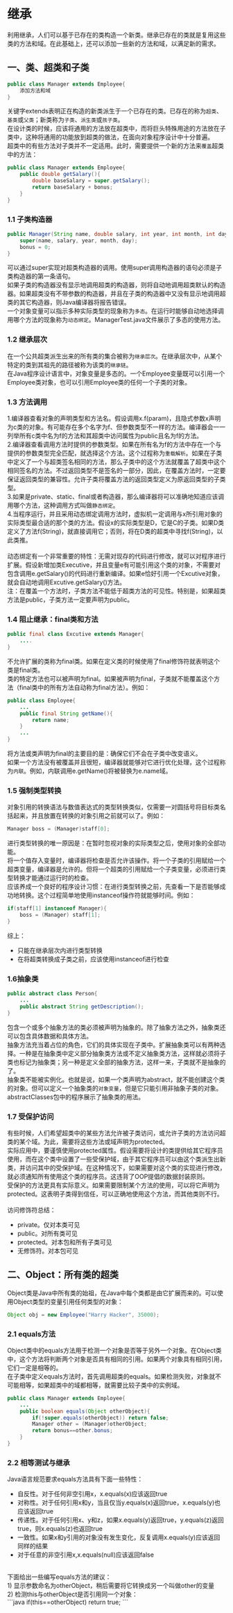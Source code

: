# 继承
利用继承，人们可以基于已存在的类构造一个新类。继承已存在的类就是复用这些类的方法和域。在此基础上，还可以添加一些新的方法和域，以满足新的需求。

## 一、类、超类和子类
```java
public class Manager extends Employee{
    添加方法和域
}
```
关键字extends表明正在构造的新类派生于一个已存在的类。已存在的称为`超类`、 `基类`或`父类`；新类称为`子类`、`派生类`或`孩子类`。</br>
在设计类的时候，应该将通用的方法放在超类中，而将巨头特殊用途的方法放在子类中，这种将通用的功能放到超类的做法，在面向对象程序设计中十分普遍。</br>
超类中的有些方法对子类并不一定适用。此时，需要提供一个新的方法来`覆盖`超类中的方法：
```java
public class Manager extends Employee{
    public double getSalary(){
        double baseSalary = super.getSalary();
        return baseSalary + bonus;
    }
}
```
### 1.1 子类构造器
```java
public Manager(String name, double salary, int year, int month, int day){
    super(name, salary, year, month, day);
    bonus = 0;
}
```
可以通过super实现对超类构造器的调用。使用super调用构造器的语句必须是子类构造器的第一条语句。</br>
如果子类的构造器没有显示地调用超类的构造器，则将自动地调用超类默认的构造器。如果超类没有不带参数的构造器，并且在子类的构造器中又没有显示地调用超类的其它构造器，则Java编译器将报告错误。</br>
一个对象变量可以指示多种实际类型的现象称为`多态`。在运行时能够自动地选择调用哪个方法的现象称为`动态绑定`。ManagerTest.java文件展示了多态的使用方法。</br>

### 1.2 继承层次
在一个公共超类派生出来的所有类的集合被称为`继承层次`。在继承层次中，从某个特定的类到其祖先的路径被称为该类的`继承链`。</br>
在Java程序设计语言中，对象变量是多态的。一个Employee变量既可以引用一个Employee类对象，也可以引用Employee类的任何一个子类的对象。

### 1.3 方法调用
1.编译器查看对象的声明类型和方法名。假设调用x.f(param)，且隐式参数x声明为c类的对象。有可能存在多个名字为f、但参数类型不一样的方法。编译器会一一列举所有c类中名为f的方法和其超类中访问属性为public且名为f的方法。</br>
2.编译器查看调用方法时提供的参数类型。如果在所有名为f的方法中存在一个与提供的参数类型完全匹配，就选择这个方法。这个过程称为`重载解析`。如果在子类中定义了一个与超类签名相同的方法，那么子类中的这个方法就覆盖了超类中这个相同签名的方法。不过返回类型不是签名的一部分，因此，在覆盖方法时，一定要保证返回类型的兼容性。允许子类将覆盖方法的返回类型定义为原返回类型的子类型。</br>
3.如果是private、static、final或者构造器，那么编译器将可以准确地知道应该调用哪个方法，这种调用方式叫做`静态绑定`。</br>
4.当程序运行，并且采用动态绑定调用方法时，虚拟机一定调用与x所引用对象的实际类型最合适的那个类的方法。假设x的实际类型是D，它是C的子类。如果D类定义了方法f(String)，就直接调用它；否则，将在D类的超类中寻找f(String)，以此类推。</br>
</br>
动态绑定有一个非常重要的特性：无需对现存的代码进行修改，就可以对程序进行扩展。假设新增加类Executive，并且变量e有可能引用这个类的对象，不需要对包含调用e.getSalary()的代码进行重新编译。如果e恰好引用一个Excutive对象，就会自动地调用Excutive.getSalary()方法。<br>
注：在覆盖一个方法时，子类方法不能低于超类方法的可见性。特别是，如果超类方法是public，子类方法一定要声明为public。

### 1.4 阻止继承：final类和方法
```java
public final class Excutive extends Manager{
    ....
}
```
不允许扩展的类称为final类。如果在定义类的时候使用了final修饰符就表明这个类是final类。</br>
类的特定方法也可以被声明为final。如果被声明为final，子类就不能覆盖这个方法（final类中的所有方法自动称为final方法）。例如：</br>
```java
public class Employee{
    ...
    public final String getName(){
        return name;
    }
    ...
}
```
将方法或类声明为final的主要目的是：确保它们不会在子类中改变语义。</br>
如果一个方法没有被覆盖并且很短，编译器就能够对它进行优化处理，这个过程称为`内联`。例如，内联调用e.getName()将被替换为e.name域。

### 1.5 强制类型转换
对象引用的转换语法与数值表达式的类型转换类似，仅需要一对圆括号将目标类名括起来，并且放置在转换的对象引用之前就可以了。例如：</br>
```java
Manager boss = (Manager)staff[0];
```
进行类型转换的唯一原因是：在暂时忽视对象的实际类型之后，使用对象的全部功能。</br>
将一个值存入变量时，编译器将检查是否允许该操作。将一个子类的引用赋给一个超类变量，编译器是允许的。但将一个超类的引用赋给一个子类变量，必须进行类型转换才能通过运行时的检查。</br>
应该养成一个良好的程序设计习惯：在进行类型转换之前，先查看一下是否能够成功地转换。这个过程简单地使用instanceof操作符就能够时间。例如：</br>
```java
if(staff[1] instanceof Manager){
    boss = (Manager) staff[1];
}
```
综上：</br>
* 只能在继承层次内进行类型转换</br>
* 在将超类转换成子类之前，应该使用instanceof进行检查</br>

### 1.6抽象类
```java
public abstract class Person{
    ...
    public abstract String getDescription();
}
```
包含一个或多个抽象方法的类必须被声明为抽象的。除了抽象方法之外，抽象类还可以包含具体数据和具体方法。</br>
抽象方法充当着占位的角色，它们的具体实现在子类中。扩展抽象类可以有两种选择。一种是在抽象类中定义部分抽象类方法或不定义抽象类方法，这样就必须将子类也标记为抽象类；另一种是定义全部的抽象方法，这样一来，子类就不是抽象的了。</br>
抽象类不能被实例化。也就是说，如果一个类声明为abstract，就不能创建这个类的对象。但可以定义一个抽象类的`对象变量`，但是它只能引用非抽象子类的对象。</br>
abstractClasses包中的程序展示了抽象类的用法。</br>

### 1.7 受保护访问
有些时候，人们希望超类中的某些方法允许被子类访问，或允许子类的方法访问超类的某个域。为此，需要将这些方法或域声明为protected。</br>
实际应用中，要谨慎使用protected属性。假设需要将设计的类提供给其它程序员使用，而在这个类中设置了一些受保护域，由于其它程序员可以由这个类派生出新类，并访问其中的受保护域。在这种情况下，如果需要对这个类的实现进行修改，就必须通知所有使用这个类的程序员。这违背了OOP提倡的数据封装原则。</br>
受保护的方法更具有实际意义。如果需要限制某个方法的使用，可以将它声明为protected。这表明子类得到信任，可以正确地使用这个方法，而其他类则不行。</br>
</br>
访问修饰符总结：</br>
* private。仅对本类可见</br>
* public。对所有类可见</br>
* protected。对本包和所有子类可见</br>
* 无修饰符。对本包可见

## 二、Object：所有类的超类
Object类是Java中所有类的始祖，在Java中每个类都是由它扩展而来的。可以使用Object类型的变量引用任何类型的对象：</br>
```java
Object obj = new Employee("Harry Hacker", 35000);
```
### 2.1 equals方法
Object类中的equals方法用于检测一个对象是否等于另外一个对象。在Object类中，这个方法将判断两个对象是否具有相同的引用。如果两个对象具有相同引用，它们一定是相等的。</br>
在子类中定义equals方法时，首先调用超类的equals。如果检测失败，对象就不可能相等，如果超类中的域都相等，就需要比较子类中的实例域。</br>
```java
public class Manager extends Employee{
    ...
    public boolean equals(Object otherObject){
        if(!super.equals(otherObject)) return false;
        Manager other = (Manager)otherObject;
        return bonus==other.bonus;
    }
}
```

### 2.2 相等测试与继承
Java语言规范要求equals方法具有下面一些特性：</br>
* 自反性。对于任何非空引用x，x.equals(x)应该返回true</br>
* 对称性。对于任何引用x和y，当且仅当y.equals(x)返回true，x.equals(y)也应该返回true</br>
* 传递性。对于任何引用x、y和z，如果x.equals(y)返回true，y.equals(z)返回true，则x.equals(z)也返回true</br>
* 一致性。如果x和y引用的对象没有发生变化，反复调用x.equals(y)应该返回同样的结果</br>
* 对于任意的非空引用x,x.equals(null)应该返回false</br>
</br>
下面给出一些编写equals方法的建议：</br>
1) 显示参数命名为otherObject，稍后需要将它转换成另一个叫做other的变量</br>
2) 检测this与otherObject是否引用同一个对象：</br>
```java
if(this==otherObject) return true;
```

